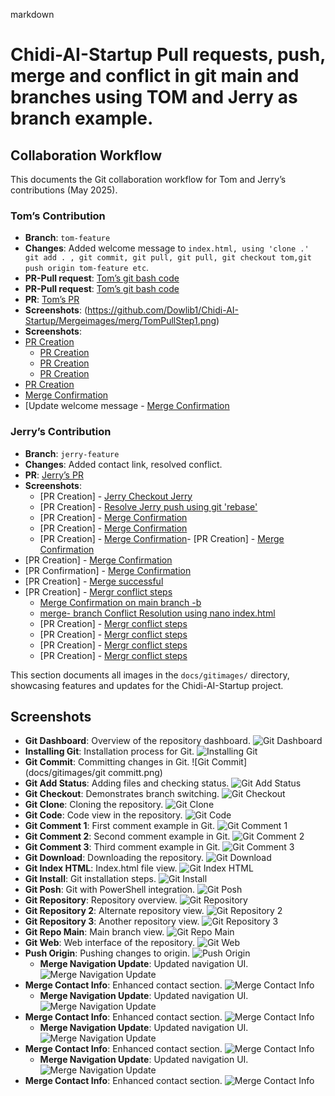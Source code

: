markdown
# Chidi-AI-Startup Pull requests, push, merge and conflict in git main and branches using TOM and Jerry as branch example.

## Collaboration Workflow

This documents the Git collaboration workflow for Tom and Jerry’s contributions (May 2025).

### Tom’s Contribution
- **Branch**: `tom-feature`
- **Changes**: Added welcome message to `index.html, using 'clone .' git add . , git commit, git pull, git pull, git checkout tom,git push origin tom-feature etc`.
- **PR-Pull request**: [Tom’s git bash code](https://github.com/Dowlib1/Chidi-AI-Startup/pull/)
- **PR-Pull request**: [Tom’s git bash code](https://github.com/Dowlib1/Chidi-AI-Startup/Mergeimages/merg/mergeconf1.png)
- **PR**: [Tom’s PR](https://github.com/Dowlib1/Chidi-AI-Startup/pull/)
- **Screenshots**: (https://github.com/Dowlib1/Chidi-AI-Startup/Mergeimages/merg/TomPullStep1.png)
- **Screenshots**:
 - [PR Creation](Mergeimages/merg/mergeconf1.png)
   - [PR Creation](Mergeimages/merg/TomPullStep2.png)
   - [PR Creation](Mergeimages/merg/TomPullStep3.png)
   - [PR Creation](Mergeimages/merg/TomPullStep4.png)
  - [PR Creation](Mergeimages/merg/PULLC.png)
  - [Merge Confirmation](Mergeimages/merg/Tompullstep1.png)
  - [Update welcome message - [Merge Confirmation](Mergeimages/merg/Tompullstep1.png)

### Jerry’s Contribution
- **Branch**: `jerry-feature`
- **Changes**: Added contact link, resolved conflict.
- **PR**: [Jerry’s PR](https://github.com/Dowlib1/Chidi-AI-Startup/)
- **Screenshots**:
  - [PR Creation] - [Jerry Checkout Jerry](Mergeimages/merg/mergeconf.png)
  - [PR Creation] - [Resolve Jerry push using git 'rebase'](Mergeimages/merg/pullconf.png)
  - [PR Creation] - [Merge Confirmation](Mergeimages/merg/Jerry.png)
  - [PR Creation] - [Merge Confirmation](Mergeimages/merg/Jerry1.png)
  - [PR Creation] - [Merge Confirmation](Mergeimages/merg/Jerry2.png)- [PR Creation] - [Merge Confirmation](Mergeimages/merg/Jerry3.png)
- [PR Creation] - [Merge Confirmation](Mergeimages/merg/Jerry4.png)
- [PR Confirmation] - [Merge Confirmation](Mergeimages/merg/Jerryconfirm.png)
- [PR Creation] - [Merge successful](Mergeimages/merg/Jerrysuc.png)
- [PR Creation] - [Mergr conflict steps](Mergeimages/merg/conflict.png)
  - [Merge Confirmation on main branch -b](Mergeimages/pullconf.png)
  - [merge- branch Conflict Resolution using nano index.html](Mergeimages/merg/pullconflict.png)
  - [PR Creation] - [Mergr conflict steps](Mergeimages/merg/mergeconf1.png)
  - [PR Creation] - [Mergr conflict steps](Mergeimages/merg/mergeconf.png)
  - [PR Creation] - [Mergr conflict steps](Mergeimages/merg/Conflict2.png)
  - [PR Creation] - [Mergr conflict steps](Mergeimages/merg/mergeconf.png)


This section documents all images in the `docs/gitimages/` directory, showcasing features and updates for the Chidi-AI-Startup project.

## Screenshots



- **Git Dashboard**: Overview of the repository dashboard.
  ![Git Dashboard](docs/gitimages/GItDashboard.png)
- **Installing Git**: Installation process for Git.
  ![Installing Git](docs/gitimages/Installinggit.png)
- **Git Commit**: Committing changes in Git.
  ![Git Commit](docs/gitimages/git committ.png)
- **Git Add Status**: Adding files and checking status.
  ![Git Add Status](docs/gitimages/gitaddstatus.png)
- **Git Checkout**: Demonstrates branch switching.
  ![Git Checkout](docs/gitimages/gitcheckout.png)
- **Git Clone**: Cloning the repository.
  ![Git Clone](docs/gitimages/gitclone.png)
- **Git Code**: Code view in the repository.
  ![Git Code](docs/gitimages/gitcode.png)
- **Git Comment 1**: First comment example in Git.
  ![Git Comment 1](docs/gitimages/gitcomment1.png)
- **Git Comment 2**: Second comment example in Git.
  ![Git Comment 2](docs/gitimages/gitcomment2.png)
- **Git Comment 3**: Third comment example in Git.
  ![Git Comment 3](docs/gitimages/gitcomment3.png)
- **Git Download**: Downloading the repository.
  ![Git Download](docs/gitimages/gitdownload.png)
- **Git Index HTML**: Index.html file view.
  ![Git Index HTML](docs/gitimages/gitindexhtml.png)
- **Git Install**: Git installation steps.
  ![Git Install](docs/gitimages/gitinstall.png)
- **Git Posh**: Git with PowerShell integration.
  ![Git Posh](docs/gitimages/gitposh.png)
- **Git Repository**: Repository overview.
  ![Git Repository](docs/gitimages/gitrepo.png)
- **Git Repository 2**: Alternate repository view.
  ![Git Repository 2](docs/gitimages/gitrepo2.png)
- **Git Repository 3**: Another repository view.
  ![Git Repository 3](docs/gitimages/gitrepo3.png)
- **Git Repo Main**: Main branch view.
  ![Git Repo Main](docs/gitimages/gitrpeomain.png)
- **Git Web**: Web interface of the repository.
  ![Git Web](docs/gitimages/gitweb.png)
- **Push Origin**: Pushing changes to origin.
  ![Push Origin](docs/gitimages/pushorigin.png)
  - **Merge Navigation Update**: Updated navigation UI.
  ![Merge Navigation Update](mergeimages/Commentmerge.png)
- **Merge Contact Info**: Enhanced contact section.
  ![Merge Contact Info](mergeimages/ConfirmMerge.png)
  - **Merge Navigation Update**: Updated navigation UI.
  ![Merge Navigation Update](mergeimages/gitcommerge.png)
- **Merge Contact Info**: Enhanced contact section.
  ![Merge Contact Info](mergeimages/mergecompare.png)
  - **Merge Navigation Update**: Updated navigation UI.
  ![Merge Navigation Update](mergeimages/Mergepull.png)
- **Merge Contact Info**: Enhanced contact section.
  ![Merge Contact Info](mergeimages/pullrequest.png)
  - **Merge Navigation Update**: Updated navigation UI.
  ![Merge Navigation Update](mergeimages/PULL.png)
- **Merge Contact Info**: Enhanced contact section.
  ![Merge Contact Info](mergeimages/MPULL.png)
